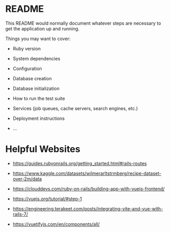 # README

This README would normally document whatever steps are necessary to get the
application up and running.

Things you may want to cover:

* Ruby version

* System dependencies

* Configuration

* Database creation

* Database initialization

* How to run the test suite

* Services (job queues, cache servers, search engines, etc.)

* Deployment instructions

* ...

# Helpful Websites

* https://guides.rubyonrails.org/getting_started.html#rails-routes

* https://www.kaggle.com/datasets/wilmerarltstrmberg/recipe-dataset-over-2m/data

* https://clouddevs.com/ruby-on-rails/building-app-with-vuejs-frontend/

* https://vuejs.org/tutorial/#step-1

* https://engineering.terakeet.com/posts/integrating-vite-and-vue-with-rails-7/

* https://vuetifyjs.com/en/components/all/
